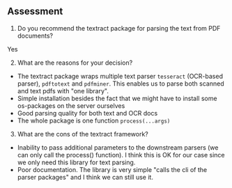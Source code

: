 ## Assessment
1. Do you recommend the textract package for parsing the text from PDF documents?

Yes

2. What are the reasons for your decision? 

- The textract package wraps multiple text parser  `tesseract` (OCR-based parser), `pdftotext` and `pdfminer`. This enables us to parse both scanned and text pdfs with "one library".
- Simple installation besides the fact that we might have to install some os-packages on the server ourselves
- Good parsing quality for both text and OCR docs
- The whole package is one function `process(...args)`

3. What are the cons of the textract framework?
- Inability to pass additional parameters to the downstream parsers (we can only call the process() function). I think this is OK for our case since we only need this library for text parsing.
- Poor documentation. The library is very simple "calls the cli of the parser packages" and I think we can still use it.

